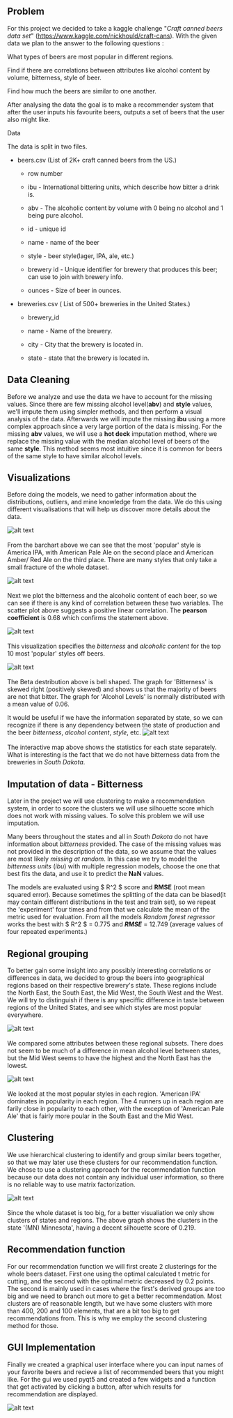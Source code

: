 ## Problem

For this project we decided to take a kaggle challenge "*Craft canned beers data set*" (https://www.kaggle.com/nickhould/craft-cans). With the given data we plan to the answer to the following questions :

What types of beers are most popular in different regions.

Find if there are correlations between attributes like alcohol content by volume, bitterness, style of beer.

Find how much the beers are similar to one another.

After analysing the data the goal is to make a recommender system that after the user inputs his favourite beers, outputs a set of beers that the user also might like.

Data

The data is split in two files.

- beers.csv (List of 2K+ craft canned beers from the US.)

  - row number

  - ibu - International bittering units, which describe how bitter a drink is.

  - abv - The alcoholic content by volume with 0 being no alcohol and 1 being pure alcohol.

  - id - unique id

  - name - name of the beer

  - style - beer style(lager, IPA, ale, etc.)

  - brewery id - Unique identifier for brewery that produces this beer; can use to join with brewery info.

  - ounces - Size of beer in ounces.

- breweries.csv ( List of 500+ breweries in the United States.)

  - brewery_id

  - name - Name of the brewery.

  - city - City that the brewery is located in.

  - state - state that the brewery is located in.



## Data Cleaning

Before we analyze and use the data we have to account for the missing values.
Since there are few missing alcohol level(**abv**) and **style** values, we'll impute them using simpler methods, and then perform a visual analysis of the data. Afterwards we will impute the missing **ibu** using a more complex approach since a very large portion of the data is missing.
For the missing **abv** values, we will use a **hot deck** imputation method, where we replace the missing value with the median alcohol level of beers of the same **style**. This method seems most intuitive since it is common for beers of the same style to have similar alcohol levels.

## Visualizations

Before doing the models, we need to gather information about the distributions, outliers, and mine knowledge from the data. We do this using different visualisations that will help us discover more details about the data.

![alt text](https://github.com/in-droid/PR21INRAKT/blob/master/images/styleDist.png?raw=true)
<br/><br/>
From the barchart above we can see that the most 'popular' style is America IPA, with American Pale Ale on the second place and American Amber/ Red Ale on the third place. There are many styles that only take a small fracture of the whole dataset.

![alt text](https://github.com/in-droid/PR21INRAKT/blob/master/images/scatterPlot.png?raw=true)
<br/><br/>
Next we plot the bitterness and the alcoholic content of each beer, so we can see if there is any kind of correlation between these two variables. The scatter plot above suggests a positive linear correlation.
The **pearson coefficient** is 0.68 which confirms the statement above.

![alt text](https://github.com/in-droid/PR21INRAKT/blob/master/images/catPlot.png?raw=true)
<br/><br/>
This visualization specifies the *bitterness* and *alcoholic content* for the top 10 most 'popular' styles off beers.

![alt text](https://github.com/in-droid/PR21INRAKT/blob/master/images/betaDist.png?raw=true)
<br/><br/>
The Beta destribution above is bell shaped. The graph for 'Bitterness' is skewed right (positively skewed) and shows us that the majority of beers are not that bitter. The graph for 'Alcohol Levels' is normally distributed with a mean value of 0.06.

It would be useful if we have the information separated by state, so we can recognize if there is any dependency between the state of production and the beer *bitterness*, *alcohol content*, *style*, etc.
![alt text](https://github.com/in-droid/PR21INRAKT/blob/master/images/stateMap.png?raw=true)
<br/><br/>
The interactive map above shows the statistics for each state separately. What is interesting is the fact that we do not have bitterness data from the breweries in *South Dakota*.

## Imputation of data - Bitterness

Later in the project we will use clustering to make a recommendation system, in order to score the clusters we will use silhouette score which does not work with missing values. To solve this problem we will use imputation.

Many beers throughout the states and all in *South Dakota* do not have information about *bitterness* provided. The case of the missing values was not provided in the description of the data, so we assume that the values are most likely *missing at random*. In this case we try to model the *bitterness units* (*ibu*) with multiple regression models, choose the one that best fits the data, and use it to predict the **NaN** values.

The models are evaluated using $ R^2 $ score and **RMSE** (root mean squared error). Because sometimes the splitting of the data can be biased(it may contain different distributions in the test and train set), so we repeat the 'experiment' four times and from that we calculate the mean of the metric used for evaluation.
From all the models *Random forest regressor* works the best with $ R^2 $ = 0.775 and ***RMSE*** = 12.749 (average values of four repeated experiments.)

## Regional grouping

To better gain some insight into any possibly interesting correlations or differences in data, we decided to group the beers into geographical regions based on their respective brewery's state. These regions include the North East, the South East, the Mid West, the South West and the West. 
We will try to distinguish if there is any speciffic difference in taste between regions of the United States, and see which styles are most popular everywhere.

![alt text](https://github.com/in-droid/PR21INRAKT/blob/master/images/regionAlc.png?raw=true)
<br/><br/>
We compared some attributes between these regional subsets. 
There does not seem to be much of a difference in mean alcohol level between states, but the Mid West seems to have the highest and the North East has the lowest.

![alt text](https://github.com/in-droid/PR21INRAKT/blob/master/images/regionStyle.png?raw=true)
<br/><br/>
We looked at the most popular styles in each region.
'American IPA' dominates in popularity in each region. The 4 runners up in each region are farily close in popularity to each other, with the exception of 'American Pale Ale' that is fairly more poular in the South East and the Mid West.

## Clustering

We use hierarchical clustering to identify and group similar beers together, so that we may later use these clusters for our recommendation function. 
We chose to use a clustering approach for the recommendation function because our data does not contain any individual user information, so there is no reliable way to use matrix factorization.

![alt text](https://github.com/in-droid/PR21INRAKT/blob/master/images/clustering.png?raw=true)
<br/><br/>
Since the whole dataset is too big, for a better visualiation we only show clusters of states and regions.
The above graph shows the clusters in the state '(MN) Minnesota', having a decent silhouette score of 0.219. 

## Recommendation function

For our recommendation function we will first create 2 clusterings for the whole beers dataset. First one using the optimal calculated t metric for cutting, and the second with the optimal metric decreased by 0.2 points. The second is mainly used in cases where the first's derived groups are too big and we need to branch out more to get a better recommendation. 
Most clusters are of reasonable length, but we have some clusters with more than 400, 200 and 100 elements, that are a bit too big to get recommendations from. This is why we employ the second clustering method for those.

## GUI Implementation

Finally we created a graphical user interface where you can input names of your favorite beers and recieve a list of recommended beers that you might like.
For the gui we used pyqt5 and created a few widgets and a function that get activated by clicking a button, after which results for recommendation are displayed.

![alt text](https://github.com/in-droid/PR21INRAKT/blob/master/images/gui.png?raw=true)

